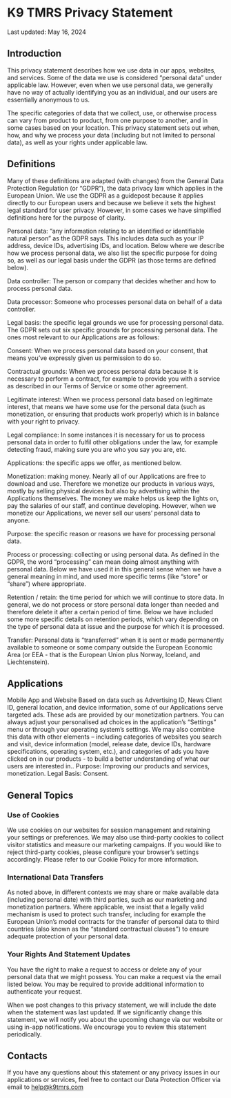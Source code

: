 # K9 TMRS Privacy Statement
Last updated: May 16, 2024

## Introduction
This privacy statement describes how we use data in our apps, websites, and services. Some of the data we use is considered “personal data” under applicable law. However, even when we use personal data, we generally have no way of actually identifying you as an individual, and our users are essentially anonymous to us.

The specific categories of data that we collect, use, or otherwise process can vary from product to product, from one purpose to another, and in some cases based on your location. This privacy statement sets out when, how, and why we process your data (including but not limited to personal data), as well as your rights under applicable law.

## Definitions
Many of these definitions are adapted (with changes) from the General Data Protection Regulation (or “GDPR”), the data privacy law which applies in the European Union. We use the GDPR as a guidepost because it applies directly to our European users and because we believe it sets the highest legal standard for user privacy. However, in some cases we have simplified definitions here for the purpose of clarity.

Personal data: “any information relating to an identified or identifiable natural person” as the GDPR says. This includes data such as your IP address, device IDs, advertising IDs, and location. Below where we describe how we process personal data, we also list the specific purpose for doing so, as well as our legal basis under the GDPR (as those terms are defined below).

Data controller: The person or company that decides whether and how to process personal data.

Data processor: Someone who processes personal data on behalf of a data controller.

Legal basis: the specific legal grounds we use for processing personal data. The GDPR sets out six specific grounds for processing personal data. The ones most relevant to our Applications are as follows:

Consent: When we process personal data based on your consent, that means you’ve expressly given us permission to do so.

Contractual grounds: When we process personal data because it is necessary to perform a contract, for example to provide you with a service as described in our Terms of Service or some other agreement.

Legitimate interest: When we process personal data based on legitimate interest, that means we have some use for the personal data (such as monetization, or ensuring that products work properly) which is in balance with your right to privacy.

Legal compliance: In some instances it is necessary for us to process personal data in order to fulfil other obligations under the law, for example detecting fraud, making sure you are who you say you are, etc.

Applications: the specific apps we offer, as mentioned below.

Monetization: making money. Nearly all of our Applications are free to download and use. Therefore we monetize our products in various ways, mostly by selling physical devices but also by advertising within the Applications themselves. The money we make helps us keep the lights on, pay the salaries of our staff, and continue developing. However, when we monetize our Applications, we never sell our users’ personal data to anyone.

Purpose: the specific reason or reasons we have for processing personal data.

Process or processing: collecting or using personal data. As defined in the GDPR, the word “processing” can mean doing almost anything with personal data. Below we have used it in this general sense when we have a general meaning in mind, and used more specific terms (like “store” or “share”) where appropriate.

Retention / retain: the time period for which we will continue to store data. In general, we do not process or store personal data longer than needed and therefore delete it after a certain period of time. Below we have included some more specific details on retention periods, which vary depending on the type of personal data at issue and the purpose for which it is processed.

Transfer: Personal data is “transferred” when it is sent or made permanently available to someone or some company outside the European Economic Area (or EEA - that is the European Union plus Norway, Iceland, and Liechtenstein).

## Applications

Mobile App and Website
Based on data such as Advertising ID, News Client ID, general location, and device information, some of our Applications serve targeted ads. These ads are provided by our monetization partners. You can always adjust your personalised ad choices in the application’s “Settings” menu or through your operating system’s settings.
We may also combine this data with other elements – including categories of websites you search and visit, device information (model, release date, device IDs, hardware specifications, operating system, etc.), and categories of ads you have clicked on in our products - to build a better understanding of what our users are interested in..
Purpose: Improving our products and services, monetization.
Legal Basis: Consent.

## General Topics

### Use of Cookies
We use cookies on our websites for session management and retaining your settings or preferences. We may also use third-party cookies to collect visitor statistics and measure our marketing campaigns. If you would like to reject third-party cookies, please configure your browser’s settings accordingly. Please refer to our Cookie Policy for more information.

### International Data Transfers
As noted above, in different contexts we may share or make available data (including personal date) with third parties, such as our marketing and monetization partners. Where applicable, we insist that a legally valid mechanism is used to protect such transfer, including for example the European Union’s model contracts for the transfer of personal data to third countries (also known as the “standard contractual clauses”) to ensure adequate protection of your personal data.

### Your Rights And Statement Updates
You have the right to make a request to access or delete any of your personal data that we might possess. You can make a request via the email listed below. You may be required to provide additional information to authenticate your request.

When we post changes to this privacy statement, we will include the date when the statement was last updated. If we significantly change this statement, we will notify you about the upcoming change via our website or using in-app notifications. We encourage you to review this statement periodically.

## Contacts
If you have any questions about this statement or any privacy issues in our applications or services, feel free to contact our Data Protection Officer via email to help@k9tmrs.com

